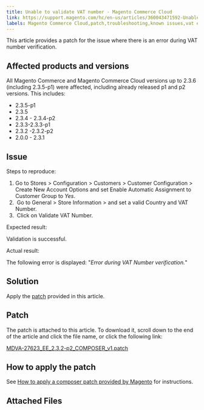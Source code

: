 ```yaml
---
title: Unable to validate VAT number - Magento Commerce Cloud
link: https://support.magento.com/hc/en-us/articles/360043471592-Unable-to-validate-VAT-number-Magento-Commerce-Cloud
labels: Magento Commerce Cloud,patch,troubleshooting,known issues,vat error,2.3.x
---
```


<p>This article provides a patch for the issue where there is an error during VAT number verification.</p>
<h2>Affected products and versions</h2>
<p>All Magento Commerce and Magento Commerce Cloud versions up to 2.3.6 (including 2.3.5-p1) were affected, including already released p1 and p2 versions. This includes:</p>
<ul>
<li>2.3.5-p1</li>
<li>2.3.5</li>
<li>2.3.4 - 2.3.4-p2</li>
<li>2.3.3-2.3.3-p1</li>
<li>2.3.2 -2.3.2-p2</li>
<li>2.0.0 - 2.3.1</li>
</ul>
<h2>Issue</h2>
<p>Steps to reproduce:</p>
<ol>
<li>Go to Stores &gt; Configuration &gt; Customers &gt; Customer Configuration &gt; Create New Account Options and set Enable Automatic Assignment to Customer Group to <em>Yes</em>. </li>
<li> Go to General &gt; Store Information &gt; and set a valid Country and VAT Number.</li>
<li> Click on Validate VAT Number.</li>
</ol>
<p>Expected result:</p>
<p>Validation is successful.</p>
<p>Actual result:</p>
<p>The following error is displayed: "<em>Error during VAT Number verification.</em>"</p>
<h2>Solution</h2>
<p>Apply the <a href="https://support.magento.com/hc/en-us/article_attachments/360058272591/MDVA-27623_EE_2.3.2-p2_COMPOSER_v1.patch">patch</a> provided in this article.</p>
<h2>Patch</h2>
<p>The patch is attached to this article. To download it, scroll down to the end of the article and click the file name, or click the following link:</p>
<p><a href="https://support.magento.com/hc/en-us/article_attachments/360058272591/MDVA-27623_EE_2.3.2-p2_COMPOSER_v1.patch">MDVA-27623_EE_2.3.2-p2_COMPOSER_v1.patch</a></p>
<h2>How to apply the patch</h2>
<p>See <a href="https://support.magento.com/hc/en-us/articles/360028367731">How to apply a composer patch provided by Magento</a> for instructions.</p>
<h2>Attached Files</h2>
